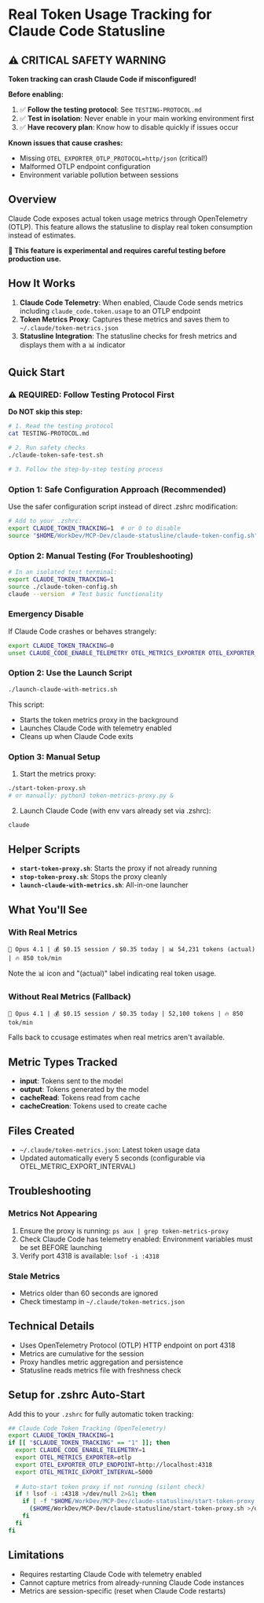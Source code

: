 # Real Token Usage Tracking for Claude Code Statusline

## ⚠️ CRITICAL SAFETY WARNING

**Token tracking can crash Claude Code if misconfigured!**

**Before enabling:**
1. ✅ **Follow the testing protocol**: See `TESTING-PROTOCOL.md`
2. ✅ **Test in isolation**: Never enable in your main working environment first
3. ✅ **Have recovery plan**: Know how to disable quickly if issues occur

**Known issues that cause crashes:**
- Missing `OTEL_EXPORTER_OTLP_PROTOCOL=http/json` (critical!)
- Malformed OTLP endpoint configuration
- Environment variable pollution between sessions

## Overview
Claude Code exposes actual token usage metrics through OpenTelemetry (OTLP). This feature allows the statusline to display real token consumption instead of estimates.

**🚨 This feature is experimental and requires careful testing before production use.**

## How It Works

1. **Claude Code Telemetry**: When enabled, Claude Code sends metrics including `claude_code.token.usage` to an OTLP endpoint
2. **Token Metrics Proxy**: Captures these metrics and saves them to `~/.claude/token-metrics.json`
3. **Statusline Integration**: The statusline checks for fresh metrics and displays them with a 📊 indicator

## Quick Start

### ⚠️ REQUIRED: Follow Testing Protocol First
**Do NOT skip this step:**
```bash
# 1. Read the testing protocol
cat TESTING-PROTOCOL.md

# 2. Run safety checks
./claude-token-safe-test.sh

# 3. Follow the step-by-step testing process
```

### Option 1: Safe Configuration Approach (Recommended)
Use the safer configuration script instead of direct .zshrc modification:
```bash
# Add to your .zshrc:
export CLAUDE_TOKEN_TRACKING=1  # or 0 to disable
source "$HOME/WorkDev/MCP-Dev/claude-statusline/claude-token-config.sh"
```

### Option 2: Manual Testing (For Troubleshooting)
```bash
# In an isolated test terminal:
export CLAUDE_TOKEN_TRACKING=1
source ./claude-token-config.sh
claude --version  # Test basic functionality
```

### Emergency Disable
If Claude Code crashes or behaves strangely:
```bash
export CLAUDE_TOKEN_TRACKING=0
unset CLAUDE_CODE_ENABLE_TELEMETRY OTEL_METRICS_EXPORTER OTEL_EXPORTER_OTLP_ENDPOINT OTEL_EXPORTER_OTLP_PROTOCOL OTEL_METRIC_EXPORT_INTERVAL
```

### Option 2: Use the Launch Script
```bash
./launch-claude-with-metrics.sh
```
This script:
- Starts the token metrics proxy in the background
- Launches Claude Code with telemetry enabled
- Cleans up when Claude Code exits

### Option 3: Manual Setup
1. Start the metrics proxy:
```bash
./start-token-proxy.sh
# or manually: python3 token-metrics-proxy.py &
```

2. Launch Claude Code (with env vars already set via .zshrc):
```bash
claude
```

## Helper Scripts

- **`start-token-proxy.sh`**: Starts the proxy if not already running
- **`stop-token-proxy.sh`**: Stops the proxy cleanly
- **`launch-claude-with-metrics.sh`**: All-in-one launcher

## What You'll See

### With Real Metrics
```
🤖 Opus 4.1 | 💰 $0.15 session / $0.35 today | 📊 54,231 tokens (actual) | 🔥 850 tok/min
```
Note the 📊 icon and "(actual)" label indicating real token usage.

### Without Real Metrics (Fallback)
```
🤖 Opus 4.1 | 💰 $0.15 session / $0.35 today | 52,100 tokens | 🔥 850 tok/min
```
Falls back to ccusage estimates when real metrics aren't available.

## Metric Types Tracked

- **input**: Tokens sent to the model
- **output**: Tokens generated by the model
- **cacheRead**: Tokens read from cache
- **cacheCreation**: Tokens used to create cache

## Files Created

- `~/.claude/token-metrics.json`: Latest token usage data
- Updated automatically every 5 seconds (configurable via OTEL_METRIC_EXPORT_INTERVAL)

## Troubleshooting

### Metrics Not Appearing
1. Ensure the proxy is running: `ps aux | grep token-metrics-proxy`
2. Check Claude Code has telemetry enabled: Environment variables must be set BEFORE launching
3. Verify port 4318 is available: `lsof -i :4318`

### Stale Metrics
- Metrics older than 60 seconds are ignored
- Check timestamp in `~/.claude/token-metrics.json`

## Technical Details

- Uses OpenTelemetry Protocol (OTLP) HTTP endpoint on port 4318
- Metrics are cumulative for the session
- Proxy handles metric aggregation and persistence
- Statusline reads metrics file with freshness check

## Setup for .zshrc Auto-Start

Add this to your `.zshrc` for fully automatic token tracking:

```bash
## Claude Code Token Tracking (OpenTelemetry)
export CLAUDE_TOKEN_TRACKING=1
if [[ "$CLAUDE_TOKEN_TRACKING" == "1" ]]; then
  export CLAUDE_CODE_ENABLE_TELEMETRY=1
  export OTEL_METRICS_EXPORTER=otlp
  export OTEL_EXPORTER_OTLP_ENDPOINT=http://localhost:4318
  export OTEL_METRIC_EXPORT_INTERVAL=5000
  
  # Auto-start token proxy if not running (silent check)
  if ! lsof -i :4318 >/dev/null 2>&1; then
    if [ -f "$HOME/WorkDev/MCP-Dev/claude-statusline/start-token-proxy.sh" ]; then
      ($HOME/WorkDev/MCP-Dev/claude-statusline/start-token-proxy.sh >/dev/null 2>&1 &)
    fi
  fi
fi
```

## Limitations

- Requires restarting Claude Code with telemetry enabled
- Cannot capture metrics from already-running Claude Code instances
- Metrics are session-specific (reset when Claude Code restarts)